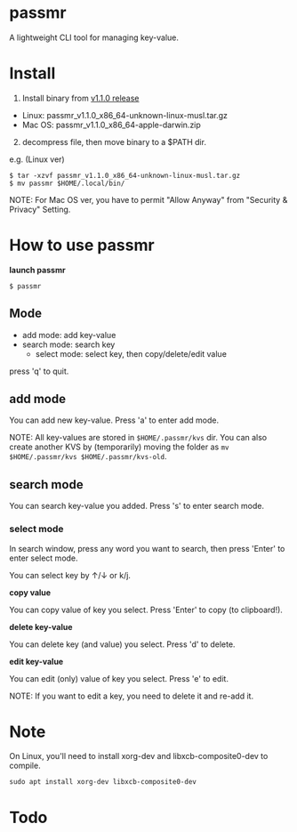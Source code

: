 # passmr
A lightweight CLI tool for managing key-value.

# Install
1. Install binary from [v1.1.0 release](https://github.com/harperfu6/passmr/releases/tag/v1.1.0)
- Linux: passmr_v1.1.0_x86_64-unknown-linux-musl.tar.gz
- Mac OS: passmr_v1.1.0_x86_64-apple-darwin.zip
2. decompress file, then move binary to a $PATH dir.

e.g. (Linux ver)
```
$ tar -xzvf passmr_v1.1.0_x86_64-unknown-linux-musl.tar.gz
$ mv passmr $HOME/.local/bin/
```

NOTE: For Mac OS ver, you have to permit "Allow Anyway" from "Security & Privacy" Setting.

# How to use passmr

**launch passmr**
```
$ passmr
```

## Mode
- add mode: add key-value
- search mode: search key
	- select mode: select key, then copy/delete/edit value

press 'q' to quit.

## add mode
You can add new key-value. Press 'a' to enter add mode.

NOTE: All key-values are stored in `$HOME/.passmr/kvs` dir.
You can also create another KVS by (temporarily) moving the folder as `mv $HOME/.passmr/kvs $HOME/.passmr/kvs-old`.

## search mode
You can search key-value you added. Press 's' to enter search mode.

### select mode
In search window, press any word you want to search, then press 'Enter' to enter select mode.

You can select key by ↑/↓ or k/j.

**copy value**

You can copy value of key you select. Press 'Enter' to copy (to clipboard!).

**delete key-value**

You can delete key (and value) you select. Press 'd' to delete.

**edit key-value**

You can edit (only) value of key you select.  Press 'e' to edit.

NOTE: If you want to edit a key, you need to delete it and re-add it.

# Note
On Linux, you'll need to install xorg-dev and libxcb-composite0-dev to compile. 
```
sudo apt install xorg-dev libxcb-composite0-dev
```

# Todo
